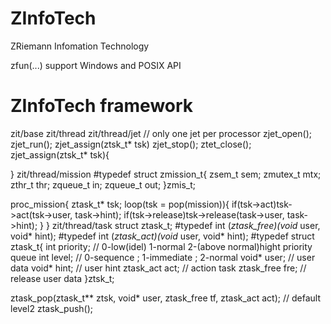 # ZInfoTech
ZRiemann Infomation Technology

zfun(...) support Windows and POSIX API

# ZInfoTech framework
zit/base
zit/thread
zit/thread/jet
  // only one jet per processor
  zjet_open();
  zjet_run();
  zjet_assign(ztsk_t* tsk)
  zjet_stop();
  ztet_close();
  zjet_assign(ztsk_t* tsk){
    
  }
zit/thread/mission
  #typedef struct zmission_t{
    zsem_t sem;
    zmutex_t mtx;
    zthr_t thr;
    zqueue_t in;
    zqueue_t out;
  }zmis_t;

  proc_mission{
    ztask_t* tsk;
    loop(tsk = pop(mission)){
      if(tsk->act)tsk->act(tsk->user, task->hint);
      if(tsk->release)tsk->release(task->user, task->hint);
    }
  }
zit/thread/task
  struct ztask_t;
  #typedef int (*ztask_free)(void* user, void* hint);
  #typedef int (*ztask_act)(void* user, void* hint);
  #typedef struct ztask_t{
    int priority; // 0-low(idel) 1-normal 2-(above normal)hight priority queue
    int level; // 0-sequence ; 1-immediate ; 2-normal
    void* user; // user data
    void* hint; // user hint
    ztask_act act; // action task
    ztask_free fre; // release user data
  }ztsk_t;
  
  ztask_pop(ztask_t** ztsk, void* user, ztask_free tf, ztask_act act); // default level2
  ztask_push();